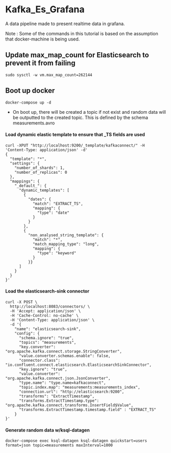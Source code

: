 # Kafka_Es_Grafana
A data pipeline made to present realtime data in grafana. 

Note : Some of the commands in this tutorial is based on the assumption that docker-machine is being used. 

## Update max_map_count for Elasticsearch to prevent it from failing
```sudo sysctl -w vm.max_map_count=262144```

## Boot up docker
```docker-compose up -d ```
- On boot up, there will be created a topic if not exist and random data will be outputted to the created topic. This is defined by the schema measurements.avro



#### Load dynamic elastic template to ensure that _TS fields are used

```
curl -XPUT "http://localhost:9200/_template/kafkaconnect/" -H 'Content-Type: application/json' -d'
{
  "template": "*",
  "settings": {
    "number_of_shards": 1,
    "number_of_replicas": 0
  },
  "mappings": {
    "_default_": {
      "dynamic_templates": [
        {
          "dates": {
            "match": "EXTRACT_TS",
            "mapping": {
              "type": "date"
            }
          }
        },
        {
          "non_analysed_string_template": {
            "match": "*",
            "match_mapping_type": "long",
            "mapping": {
              "type": "keyword"
            }
          }}
      ]
    }
  }
}'

```

#### Load the elasticsearch-sink connector
```
curl -X POST \
  http://localhost:8083/connectors/ \
  -H 'Accept: application/json' \
  -H 'Cache-Control: no-cache' \
  -H 'Content-Type: application/json' \
  -d '{
    "name": "elasticsearch-sink",
    "config": {
      "schema.ignore": "true",
      "topics": "measurements",
      "key.converter": "org.apache.kafka.connect.storage.StringConverter",
      "value.converter.schemas.enable": false,
      "connector.class": "io.confluent.connect.elasticsearch.ElasticsearchSinkConnector",
      "key.ignore": "true",
      "value.converter": "org.apache.kafka.connect.json.JsonConverter",
      "type.name": "type.name=kafkaconnect",
      "topic.index.map": "measurements:measurements_index",
      "connection.url": "http://elasticsearch:9200",
      "transforms": "ExtractTimestamp",
      "transforms.ExtractTimestamp.type": "org.apache.kafka.connect.transforms.InsertField$Value",
      "transforms.ExtractTimestamp.timestamp.field" : "EXTRACT_TS"
    }
}'
```

#### Generate random data w/ksql-datagen
``docker-compose exec ksql-datagen ksql-datagen quickstart=users format=json topic=measurements maxInterval=1000 ``

